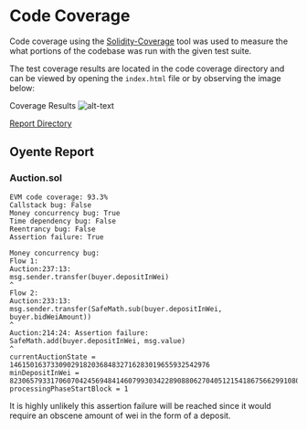 # Code Coverage

Code coverage using the [Solidity-Coverage](https://github.com/sc-forks/solidity-coverage) tool was used to measure the what portions of the codebase was run with the given test suite. 

The test coverage results are located in the code coverage directory and can be viewed by opening the `index.html` file or by observing the image below:

Coverage Results
![alt-text](https://github.com/raychu86/SpankchainAudit/blob/master/coverage/coverage.png)

[Report Directory](../coverage)

## Oyente Report 

### Auction.sol

```contract Auction
EVM code coverage: 93.3%
Callstack bug: False
Money concurrency bug: True
Time dependency bug: False
Reentrancy bug: False
Assertion failure: True

Money concurrency bug:
Flow 1:
Auction:237:13:
msg.sender.transfer(buyer.depositInWei)
^
Flow 2:
Auction:233:13:
msg.sender.transfer(SafeMath.sub(buyer.depositInWei, buyer.bidWeiAmount))
^
Auction:214:24: Assertion failure:
SafeMath.add(buyer.depositInWei, msg.value)
^
currentAuctionState = 1461501637330902918203684832716283019655932542976
minDepositInWei = 82306579331706070424569484146079930342289088062704051215418675662991080259071
processingPhaseStartBlock = 1
```

It is highly unlikely this assertion failure will be reached since it would require an obscene amount of wei in the form of a deposit. 
